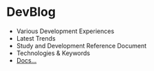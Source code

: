 # DevBlog
- Various Development Experiences
- Latest Trends
- Study and Development Reference Document
- Technologies & Keywords
- [Docs...](https://github.com/Pensive-dev/DevReview/issues)
